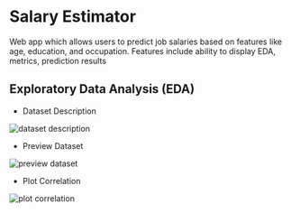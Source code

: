 # Salary Estimator
Web app which allows users to predict job salaries based on features like age, education, and occupation. Features include ability to display EDA, metrics, prediction results

## Exploratory Data Analysis (EDA)

- Dataset Description

![dataset description](https://user-images.githubusercontent.com/52568892/101504573-fd90a900-3938-11eb-8fec-8bd5aea55c49.png)

- Preview Dataset

![preview dataset](https://user-images.githubusercontent.com/52568892/101505343-dd151e80-3939-11eb-84fe-9eb2dfaf19fd.png)

- Plot Correlation

![plot correlation](https://user-images.githubusercontent.com/52568892/101505713-45fc9680-393a-11eb-99fc-6e3ef14f9177.png)
